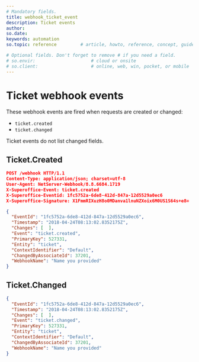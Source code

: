 ```yaml
---
# Mandatory fields.
title: webhook_ticket_event
description: Ticket events
author:
so.date:
keywords: automation
so.topic: reference         # article, howto, reference, concept, guide

# Optional fields. Don't forget to remove # if you need a field.
# so.envir:                     # cloud or onsite
# so.client:                    # online, web, win, pocket, or mobile
---
```


# Ticket webhook events

These webhook events are fired when requests are created or changed:

* `ticket.created`
* `ticket.changed`

Ticket events do not list changed fields.

## Ticket.Created

```json
POST /webhook HTTP/1.1
Content-Type: application/json; charset=utf-8
User-Agent: NetServer-Webhook/8.8.6684.1719
X-Superoffice-Event: ticket.created
X-Superoffice-Eventid: 1fc5752a-6de8-412d-847a-12d5529a0ec6
X-Superoffice-Signature: X1FmmRIXuzH8o0MDanva1lnuNZXoix6M0US1S64s+e8=

{
  "EventId": "1fc5752a-6de8-412d-847a-12d5529a0ec6",
  "Timestamp": "2018-04-24T08:13:02.8352175Z",
  "Changes": [  ],
  "Event": "ticket.created",
  "PrimaryKey": 527331,
  "Entity": "ticket",
  "ContextIdentifier": "Default",
  "ChangedByAssociateId": 37201,
  "WebhookName": "Name you provided"
}
```

## Ticket.Changed

```json
{
  "EventId": "1fc5752a-6de8-412d-847a-12d5529a0ec6",
  "Timestamp": "2018-04-24T08:13:02.8352175Z",
  "Changes": [  ],
  "Event": "ticket.changed",
  "PrimaryKey": 527331,
  "Entity": "ticket",
  "ContextIdentifier": "Default",
  "ChangedByAssociateId": 37201,
  "WebhookName": "Name you provided"
}
```
